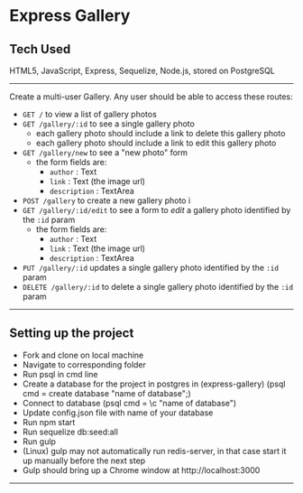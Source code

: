 Express Gallery
===============

Tech Used
-----------
HTML5, JavaScript, Express, Sequelize, Node.js, stored on PostgreSQL


---

Create a multi-user Gallery.
Any user should be able to access these routes:

- `GET /` to view a list of gallery photos
- `GET /gallery/:id` to see a single gallery photo
  - each gallery photo should include a link to delete this gallery photo
  - each gallery photo should include a link to edit this gallery photo
- `GET /gallery/new` to see a "new photo" form
  - the form fields are:
    - `author` : Text
    - `link` : Text (the image url)
    - `description` : TextArea
- `POST /gallery` to create a new gallery photo i
- `GET /gallery/:id/edit` to see a form to *edit* a gallery photo identified by the `:id` param
  - the form fields are:
    - `author` : Text
    - `link` : Text (the image url)
    - `description` : TextArea
- `PUT /gallery/:id` updates a single gallery photo identified by the `:id` param
- `DELETE /gallery/:id` to delete a single gallery photo identified by the `:id` param

---

Setting up the project
----------------------
- Fork and clone on local machine
- Navigate to corresponding folder
- Run psql in cmd line
- Create a database for the project in postgres in (express-gallery) (psql cmd = create database "name of database";)
- Connect to database (psql cmd = \c "name of database")
- Update config.json file with name of your database
- Run npm start
- Run sequelize db:seed:all
- Run gulp
- (Linux) gulp may not automatically run redis-server, in that case start it up manually before the next step
- Gulp should bring up a Chrome window at http://localhost:3000

---

